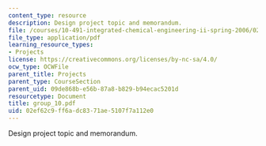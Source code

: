 ```yaml
---
content_type: resource
description: Design project topic and memorandum.
file: /courses/10-491-integrated-chemical-engineering-ii-spring-2006/02ef62c9ff6adc8371ae5107f7a112e0_group_10.pdf
file_type: application/pdf
learning_resource_types:
- Projects
license: https://creativecommons.org/licenses/by-nc-sa/4.0/
ocw_type: OCWFile
parent_title: Projects
parent_type: CourseSection
parent_uid: 09de868b-e56b-87a8-b829-b94ecac5201d
resourcetype: Document
title: group_10.pdf
uid: 02ef62c9-ff6a-dc83-71ae-5107f7a112e0
---
```

Design project topic and memorandum.